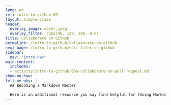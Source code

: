 ```yaml
---
lang: en
ref: intro-to-github-09
layout: simple-class
header:
  overlay_image: cover.jpeg
  overlay_filter: rgba(46, 129, 200, 0.6)
title: Collaborate on GitHub
permalink: /intro-to-github/collaborate-on-github
next-page: /intro-to-github/edit-files-on-github
sidebar:
  nav: "intro-nav"
main-content:
  includes:
  - activity/intro-to-github/05a-collaborate-on-pull-request.md
show-me-how:
tell-me-why: |
  ## Becoming a Markdown Master

  Here is an additional resource you may find helpful for [Using Markdown on GitHub](https://guides.github.com/features/mastering-markdown/).
---
```

